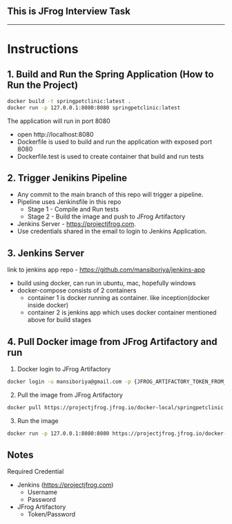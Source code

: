 ## This is JFrog Interview Task
---
# Instructions
## 1. Build and Run the Spring Application (How to Run the Project)
```sh
docker build -t springpetclinic:latest .
docker run -p 127.0.0.1:8080:8080 springpetclinic:latest
```
The application will run in port 8080
- open http://localhost:8080
- Dockerfile is used to build and run the application with exposed port 8080
- Dockerfile.test is used to create container that build and run tests

## 2. Trigger Jenikins Pipeline
- Any commit to the main branch of this repo will trigger a pipeline.
- Pipeline uses Jenkinsfile in this repo
    - Stage 1 - Compile and Run tests
    - Stage 2 - Build the image and push to JFrog Artifactory
- Jenkins Server - https://projectjfrog.com.
- Use credentials shared in the email to login to Jenkins Application.

## 3. Jenkins Server
link to jenkins app repo - https://github.com/mansiboriya/jenkins-app
- build using docker, can run in ubuntu, mac, hopefully windows
- docker-compose consists of 2 containers
    - container 1 is docker running as container. like inception(docker inside docker)
    - container 2 is jenkins app which uses docker container mentioned above for build stages

## 4. Pull Docker image from JFrog Artifactory and run
1. Docker login to JFrog Artifactory
```sh
docker login -u mansiboriya@gmail.com -p {JFROG_ARTIFACTORY_TOKEN_FROM_EMAIL} projectjfrog.jfrog.io
```
2. Pull the image from JFrog Artifactory
```sh
docker pull https://projectjfrog.jfrog.io/docker-local/springpetclinic:latest
```
3. Run the image
```sh
docker run -p 127.0.0.1:8080:8080 https://projectjfrog.jfrog.io/docker-local/springpetclinic:latest
```

## Notes
Required Credential
- Jenkins (https://projectjfrog.com)
    - Username
    - Password
- JFrog Artifactory
    - Token/Password
